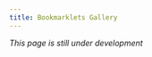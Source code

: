 ```yaml
---
title: Bookmarklets Gallery
---
```

*This page is still under development*
<!-- Go to www.addthis.com/dashboard to customize your tools --> <script type="text/javascript" src="//s7.addthis.com/js/300/addthis_widget.js#pubid=ra-5d6a80132ce82e69"></script>